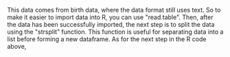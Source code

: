 This data comes from birth data, where the data format still uses text. So to make it easier to import data into R, you can use "read.table". Then, after the data has been successfully imported, the next step is to split the data using the "strsplit" function. This function is useful for separating data into a list before forming a new dataframe.
As for the next step in the R code above,
